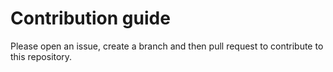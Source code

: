 # Contribution guide

Please open an issue, create a branch and then pull request to contribute to this repository.